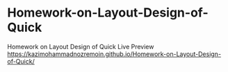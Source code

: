 # Homework-on-Layout-Design-of-Quick
Homework on Layout Design of Quick
Live Preview
https://kazimohammadnozremoin.github.io/Homework-on-Layout-Design-of-Quick/
